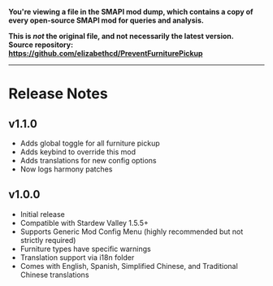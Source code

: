 **You're viewing a file in the SMAPI mod dump, which contains a copy of every open-source SMAPI mod
for queries and analysis.**

**This is _not_ the original file, and not necessarily the latest version.**  
**Source repository: https://github.com/elizabethcd/PreventFurniturePickup**

----

# Release Notes

## v1.1.0
- Adds global toggle for all furniture pickup
- Adds keybind to override this mod
- Adds translations for new config options
- Now logs harmony patches

## v1.0.0
- Initial release
- Compatible with Stardew Valley 1.5.5+
- Supports Generic Mod Config Menu (highly recommended but not strictly required)
- Furniture types have specific warnings
- Translation support via i18n folder
- Comes with English, Spanish, Simplified Chinese, and Traditional Chinese translations
